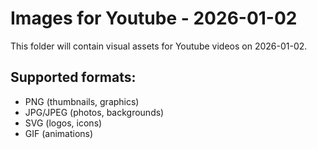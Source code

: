 # Images for Youtube - 2026-01-02

This folder will contain visual assets for Youtube videos on 2026-01-02.

## Supported formats:
- PNG (thumbnails, graphics)
- JPG/JPEG (photos, backgrounds)
- SVG (logos, icons)
- GIF (animations)
